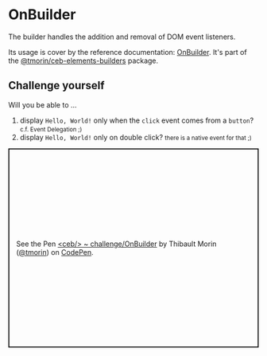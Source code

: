 # OnBuilder

The builder handles the addition and removal of DOM event listeners.

Its usage is cover by the reference documentation: [OnBuilder](../api/classes/_tmorin_ceb_elements_builders.OnBuilder.html).
It's part of the [@tmorin/ceb-elements-builders](https://www.npmjs.com/package/@tmorin/ceb-elements-builders) package.

## Challenge yourself

Will you be able to ...
1. display `Hello, World!` only when the `click` event comes from a `button`? <small>c.f. Event Delegation ;)</small>
2. display `Hello, World!` only on double click? <small>there is a native event for that ;)</small>

<p class="codepen" data-height="400" data-theme-id="light" data-default-tab="js,result" data-slug-hash="KKmRyWG" data-editable="true" data-user="tmorin" style="height: 400px; box-sizing: border-box; display: flex; align-items: center; justify-content: center; border: 2px solid; margin: 1em 0; padding: 1em;">
  <span>See the Pen <a href="https://codepen.io/tmorin/pen/KKmRyWG">
  &lt;ceb/&gt; ~ challenge/OnBuilder</a> by Thibault Morin (<a href="https://codepen.io/tmorin">@tmorin</a>)
  on <a href="https://codepen.io">CodePen</a>.</span>
</p>
<script async src="https://cpwebassets.codepen.io/assets/embed/ei.js"></script>
